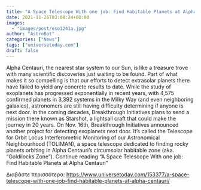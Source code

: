 ```yaml
---
title: "A Space Telescope With one job: Find Habitable Planets at Alpha Centauri"
date: 2021-11-26T03:08:24+00:00
images:
  - "images/post/eso1241a.jpg"
author: "AstroBot"
categories: ["News"]
tags: ["universetoday.com"]
draft: false
---
```


Alpha Centauri, the nearest star system to our Sun, is like a treasure trove with many scientific discoveries just waiting to be found. Part of what makes it so compelling is that our efforts to detect extrasolar planets there have failed to yield any concrete results to date. While the study of exoplanets has progressed exponentially in recent years, with 4,575 confirmed planets in 3,392 systems in the Milky Way (and even neighboring galaxies), astronomers are still having difficulty determining if anyone is next door.  In the coming decades, Breakthrough Initiatives plans to send a mission there known as Starshot, a lightsail craft that could make the journey in 20 years. On Nov. 16th, Breakthrough Initiatives announced another project for detecting exoplanets next door. It’s called the Telescope for Orbit Locus Interferometric Monitoring of our Astronomical Neighbourhood (TOLIMAN), a space telescope dedicated to finding rocky planets orbiting in Alpha Centauri’s circumsolar habitable zone (aka. “Goldilocks Zone”).  Continue reading “A Space Telescope With one job: Find Habitable Planets at Alpha Centauri” 

Διαβάστε περισσότερα: https://www.universetoday.com/153377/a-space-telescope-with-one-job-find-habitable-planets-at-alpha-centauri/

